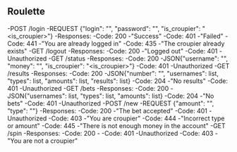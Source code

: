 ## Roulette
-POST /login
  -REQUEST {"login": "<login>", "password": "<password>", "is_croupier": "<is_croupier>"}
  -Responses:
    -Code: 200
      -"Success"
    -Code: 401
      -"Failed"
    -Code: 441
      -"You are already logged in"
    -Code: 435
      -"The croupier already exists"
-GET /logout
  -Responses:
    -Code: 200
      -"Logged out"
    -Code: 401
      -Unauthorized
-GET /status
  -Responses:
    -Code: 200
      -JSON{"username": "<username>", "money": "<money>", "is_croupier": "<is_croupier>"}
    -Code: 401
      -Unauthorized
-GET /results
  -Responses:
    -Code: 200
      -JSON{"number": "<number>", "usernames": list<username>, "types": list<type>, "amounts": list<amount>, "results": list<result>}
    -Code: 204
      -"No results"
    -Code: 401
      -Unauthorized
-GET /bets
  -Responses:
    -Code: 200
      -JSON{"usernames": list<username>, "types": list<type>, "amounts": list<amount>}
    -Code: 204
      -"No bets"
    -Code: 401
      -Unauthorized
-POST /new
  -REQUEST {"amount": "<amount>", "type": "<type>"}
  -Responses:
    -Code: 200
      -"The bet accepted"
    -Code: 401
      -Unauthorized
    -Code: 403
      -"You are croupier"
    -Code: 444
      -"Incorrect type or amount"
    -Code: 445
      -"There is not enough money in the account"
-GET /spin
  -Responses:
    -Code: 200
      -<number>
    -Code: 401
      -Unauthorized
    -Code: 403
      -"You are not a croupier"
